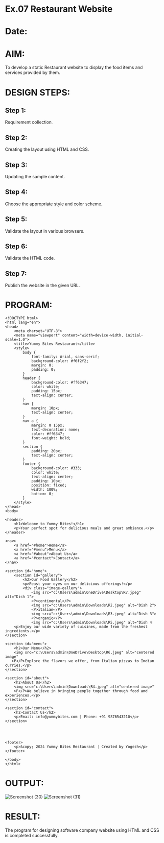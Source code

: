 # Ex.07 Restaurant Website
# Date:
# AIM:
To develop a static Restaurant website to display the food items and services provided by them.

# DESIGN STEPS:
## Step 1:
Requirement collection.

## Step 2:
Creating the layout using HTML and CSS.

## Step 3:
Updating the sample content.

## Step 4:
Choose the appropriate style and color scheme.

## Step 5:
Validate the layout in various browsers.

## Step 6:
Validate the HTML code.

## Step 7:
Publish the website in the given URL.

# PROGRAM:
```
<!DOCTYPE html>
<html lang="en">
<head>
    <meta charset="UTF-8">
    <meta name="viewport" content="width=device-width, initial-scale=1.0">
    <title>Yummy Bites Restaurant</title>
    <style>
        body {
            font-family: Arial, sans-serif;
            background-color: #f6f2f2;
            margin: 0;
            padding: 0;
        }
        header {
            background-color: #ff6347;
            color: white;
            padding: 15px;
            text-align: center;
        }
        nav {
            margin: 10px;
            text-align: center;
        }
        nav a {
            margin: 0 15px;
            text-decoration: none;
            color: #ff6347;
            font-weight: bold;
        }
        section {
            padding: 20px;
            text-align: center;
        }
        footer {
            background-color: #333;
            color: white;
            text-align: center;
            padding: 10px;
            position: fixed;
            width: 100%;
            bottom: 0;
        }
    </style>
</head>
<body>

<header>
    <h1>Welcome to Yummy Bites!</h1>
    <p>Your perfect spot for delicious meals and great ambiance.</p>
</header>

<nav>
    <a href="#home">Home</a>
    <a href="#menu">Menu</a>
    <a href="#about">About Us</a>
    <a href="#contact">Contact</a>
</nav>

<section id="home">
    <section id="gallery">
        <h2>Our Food Gallery</h2>
        <p>Feast your eyes on our delicious offerings!</p>
        <div class="image-gallery">
            <img src="c:\Users\admin\OneDrive\Desktop\R7.jpeg" alt="Dish 1">
            <P>continental</P>
            <img src="c:\Users\admin\Downloads\R2.jpeg" alt="Dish 2">
            <P>italian</P>
            <img src="c:\Users\admin\Downloads\R3.jpeg" alt="Dish 3">
            <P>organic</P>
            <img src="c:\Users\admin\Downloads\R5.jpeg" alt="Dish 4
    <p>Enjoy our wide variety of cuisines, made from the freshest ingredients.</p>
</section>

<section id="menu">
    <h2>Our Menu</h2>
    <img src="c:\Users\admin\OneDrive\Desktop\R6.jpeg" alt="centered image"
   >P</P>Explore the flavors we offer, from Italian pizzas to Indian curries.</p>
</section>

<section id="about">
    <h2>About Us</h2>
    <img src="c:\Users\admin\Downloads\R4.jpeg" alt="centered image"
    >P</P>We believe in bringing people together through food and experiences.</p>
</section>

<section id="contact">
    <h2>Contact Us</h2>
    <p>Email: info@yummybites.com | Phone: +91 9876543210</p>
</section>
   



<footer>
    <p>&copy; 2024 Yummy Bites Restaurant | Created by Yogesh</p>
</footer>

</body>
</html>
```
# OUTPUT:
![Screenshot (30)](https://github.com/user-attachments/assets/c590871e-e50b-4e47-9ffd-a796c43ff0ec)
![Screenshot (31)](https://github.com/user-attachments/assets/8e25481b-b24d-47ac-a35e-da32a6778eb4)


# RESULT:
The program for designing software company website using HTML and CSS is completed successfully.
